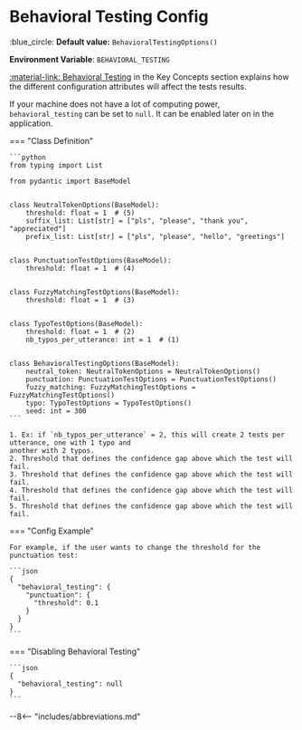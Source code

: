 # Behavioral Testing Config

:blue_circle: **Default value:** `BehavioralTestingOptions()`

**Environment Variable**: `BEHAVIORAL_TESTING`

[:material-link: Behavioral Testing](../../../key-concepts/behavioral-testing.md) in the Key
Concepts section explains how the different configuration attributes will affect the tests results.

If your machine does not have a lot of computing power, `behavioral_testing` can be set to `null`.
It can be enabled later on in the application.

=== "Class Definition"

    ```python
    from typing import List

    from pydantic import BaseModel


    class NeutralTokenOptions(BaseModel):
        threshold: float = 1  # (5)
        suffix_list: List[str] = ["pls", "please", "thank you", "appreciated"]
        prefix_list: List[str] = ["pls", "please", "hello", "greetings"]


    class PunctuationTestOptions(BaseModel):
        threshold: float = 1  # (4)


    class FuzzyMatchingTestOptions(BaseModel):
        threshold: float = 1  # (3)


    class TypoTestOptions(BaseModel):
        threshold: float = 1  # (2)
        nb_typos_per_utterance: int = 1  # (1)


    class BehavioralTestingOptions(BaseModel):
        neutral_token: NeutralTokenOptions = NeutralTokenOptions()
        punctuation: PunctuationTestOptions = PunctuationTestOptions()
        fuzzy_matching: FuzzyMatchingTestOptions = FuzzyMatchingTestOptions()
        typo: TypoTestOptions = TypoTestOptions()
        seed: int = 300
    ```

    1. Ex: if `nb_typos_per_utterance` = 2, this will create 2 tests per utterance, one with 1 typo and
    another with 2 typos.
    2. Threshold that defines the confidence gap above which the test will fail.
    3. Threshold that defines the confidence gap above which the test will fail.
    4. Threshold that defines the confidence gap above which the test will fail.
    5. Threshold that defines the confidence gap above which the test will fail.

=== "Config Example"

    For example, if the user wants to change the threshold for the punctuation test:

    ```json
    {
      "behavioral_testing": {
        "punctuation": {
          "threshold": 0.1
        }
      }
    }
    ```

=== "Disabling Behavioral Testing"

    ```json
    {
      "behavioral_testing": null
    }
    ```

--8<-- "includes/abbreviations.md"
